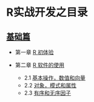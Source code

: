 # R实战开发之目录

## [基础篇]()

- 第一章 [R 初体验]()

	

- 第二章 [R 软件的使用]()

	* 2.1 [基本操作，数值和向量](contents/02-simple-manipulations-numbers-and-vectors.md)
	* 2.2 [对象，模式和属性](contents/03-objects-their-modes-and-attributes.md)
	* 2.3 [有序和无序因子](contents/04-ordered-and-unordered-factors.md)

